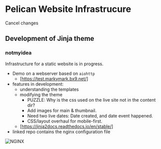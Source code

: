# Pelican Website Infrastrucure
Cancel changes
## Development of Jinja theme

### notmyidea

Infrastructure for a static website is in progress. 

- Demo on a webserver based on `aiohttp` 
    - [https://test.markymark.bx9.net/]
- features in development: 
    -  understanding the templates 
    -  modifying the theme
        -  PUZZLE: Why is the css used on the live site not in the content dir?
        -  Add images for main & thumbnail.
        -  Need two live dates: Date created, and date event happened.
        -  CSS/layout overhaul for mobile-first.
    - [https://jinja2docs.readthedocs.io/en/stable/]
- linked repo contains the nginx configuration file

![NGINX](https://media-exp1.licdn.com/dms/image/C4E0BAQFVNia9avQ6aQ/company-logo_100_100/0/1570661875266?e=1647475200&v=beta&t=rrWSR14vAy4qmIVQ5jxDunmcps9pORw00rJliW7Ic9A)
